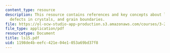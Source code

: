 ```yaml
---
content_type: resource
description: This resource contains references and key concepts about line and planar
  defects in crystals, and grain boundaries.
file: https://ol-ocw-studio-app-production.s3.amazonaws.com/courses/3-21-kinetic-processes-in-materials-spring-2006/1198de4beefc421e04e1053a69bd37f8_ls15.pdf
file_type: application/pdf
resourcetype: Document
title: ls15.pdf
uid: 1198de4b-eefc-421e-04e1-053a69bd37f8
---
```

